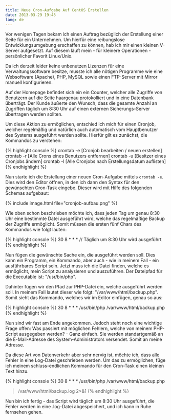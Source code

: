 ```yaml
---
title: Neue Cron-Aufgabe Auf CentOS Erstellen
date: 2013-03-29 19:43
lang: de
---
```


Vor wenigen Tagen bekam ich einen Auftrag bezüglich der Erstellung einer Seite für ein Unternehmen. Um hierfür eine reibungslose Entwicklungsumgebung erschaffen zu können, hab ich mir einen kleinen V-Server aufgesetzt. Auf diesem läuft mein - für kleinere Operationen - persönlicher Favorit Linux/Unix.

Da ich derzeit leider keine unbenutzen Lizenzen für eine Verwaltungssoftware besitze, musste ich alle nötigen Programme wie eine Websoftware (Apache), PHP, MySQL sowie einen FTP-Server mit Mirror manuell konfigurieren.

Auf der Homepage befindet sich ein ein Counter, welcher alle Zugriffe von Benutzern auf die Seite haargenau protokolliert und in eine Datenbank überträgt. Der Kunde äußerte den Wunsch, dass die gesamte Anzahl an Zugriffen täglich um 8:30 Uhr auf einen externen Sicherungs-Server übertragen werden sollten.

Um diese Aktion zu ermöglichen, entschied ich mich für einen Cronjob, welcher regelmäßig und natürlich auch automatisch vom Hauptbenutzer des Systems ausgeführt werden sollte. Hierfür gilt es zunächst, die Kommandos zu verstehen:

{% highlight console %}
crontab -e	[Cronjob bearbeiten / neuen erstellen]
crontab -r	[Alle Crons eines Benutzers entfernen]
crontab -u	[Besitzer eines Cronjobs ändern]
crontab -l	[Alle Cronjobs nach Erstellungsdatum auflisten]
{% endhighlight %}

Nun starte ich die Erstellung einer neuen Cron-Aufgabe mittels `crontab -e`. Dies wird den Editor öffnen, in den ich dann den Syntax für den gewünschten Cron-Task eingebe. Dieser wird mit Hilfe des folgenden Schemas aufgebaut:

{% include image.html file="cronjob-aufbau.png" %}

Wie oben schon beschrieben möchte ich, dass jeden Tag um genau 8:30 Uhr eine bestimmte Datei ausgeführt wird, welche das regelmäßige Backup der Zugriffe ermöglicht. Somit müssen die ersten fünf Chars des Kommandos wie folgt lauten:

{% highlight console %}
30 8 * * * // Täglich um 8:30 Uhr wird ausgeführt
{% endhighlight %}

Nun fügen die gewünschte Sache ein, die ausgeführt werden soll. Dies kann ein Programm, ein Kommando, aber auch - wie in meinem Fall - ein ausführbares Script sein. Jetzt muss ich die Datei finden, welche es ermöglicht, mein Script zu analysieren und auszuführen. Der Dateipfad für die Executable ist: "/usr/bin/php".

Dahinter fügen wir den Pfad zur PHP-Datei ein, welche ausgeführt werden soll. In meinem Fall lautet dieser wie folgt: "/var/www/html/backup.php". Somit sieht das Kommando, welches wir im Editor einfügen, genau so aus:

{% highlight console %}
30 8 * * * /usr/bin/php /var/www/html/backup.php
{% endhighlight %}

Nun sind wir fast am Ende angekommen. Jedoch steht noch eine wichtige Frage offen: Was passiert mit möglichen Fehlern, welche von meinem PHP-Script ausgegeben werden? - Ganz einfach. Sie werden standartgemäß an die E-Mail-Adresse des System-Administrators versendet. Somit an meine Adresse.

Da diese Art von Datenverkehr aber sehr nervig ist, möchte ich, dass alle Fehler in eine Log-Datei geschrieben werden. Um das zu ermöglichen, füge ich meinem schluss-endlichen Kommando für den Cron-Task einen kleinen Text hinzu.

{% highlight console %}
30 8 * * * /usr/bin/php /var/www/html/backup.php
> /var/www/html/backup.log 2>&1
{% endhighlight %}

Nun bin ich fertig - das Script wird täglich um 8:30 Uhr ausgeführt, die Fehler werden in eine .log-Datei abgespeichert, und ich kann in Ruhe fernsehen gehen.